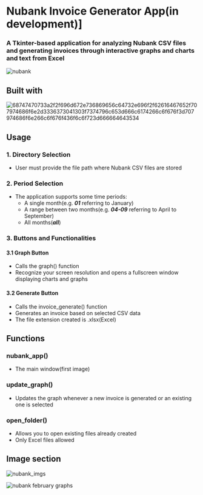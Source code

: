 # Nubank Invoice Generator App(in development)]


### A Tkinter-based application for analyzing Nubank CSV files and generating invoices through interactive graphs and charts and text from Excel


![nubank](https://github.com/user-attachments/assets/64402dda-e9bb-4b6a-be23-a5dc9bea1a1c)

## Built with
![68747470733a2f2f696d672e736869656c64732e696f2f62616467652f707974686f6e2d3336373041303f7374796c653d666c6174266c6f676f3d707974686f6e266c6f676f436f6c6f723d666664643534](https://github.com/user-attachments/assets/78a19a49-1893-43a5-9ffc-8d6d49d068c5)

## Usage
### 1. Directory Selection
- User must provide the file path where Nubank CSV files are stored
### 2. Period Selection
- The application supports some time periods:
  - A single month(e.g. ***01*** referring to January)
  - A range between two months(e.g. ***04-09*** referring to April to September)
  - All months(***all***)

### 3. Buttons and Functionalities
#### 3.1 Graph Button
- Calls the graph() function
- Recognize your screen resolution and opens a fullscreen window displaying charts and graphs

#### 3.2 Generate Button
- Calls the invoice_generate() function
- Generates an invoice based on selected CSV data
- The file extension created is .xlsx(Excel)

## Functions
### nubank_app()
- The main window(first image)

### update_graph()
- Updates the graph whenever a new invoice is generated or an existing one is selected

### open_folder()
- Allows you to open existing files already created
- Only Excel files allowed


## Image section


![nubank_imgs](https://github.com/user-attachments/assets/66eba00a-4507-486e-af9e-16c06a397350)


![nubank february graphs](https://github.com/user-attachments/assets/5d391c60-3712-421e-9d9a-2aa23e037517)










